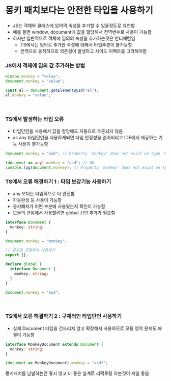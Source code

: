 # 몽키 패치보다는 안전한 타입을 사용하기

- JS는 객체와 클래스에 임의의 속성을 추가할 수 있을정도로 유연함
- 예를 들면 window, document에 값을 할당해서 전역변수로 사용이 가능함
- 하지만 일반적으로 객체에 임의의 속성을 추가하는것은 안티패턴임
  - TS에서는 임의로 추가한 속성에 대해서 타입추론이 불가능함
  - 전역으로 동작하므로 의존성이 발생하고 사이드 이펙트를 고려해야함

### JS에서 객체에 임의 값 추가하는 방법

```ts
window.monkey = "value";
document.monkey = "value";

const el = document.getElementById("el");
el.monkey = "value";
```

<br/>

### TS에서 발생하는 타입 오류

- 타입단언을 사용해서 값을 할당해도 자동으로 추론되지 않음
- as any 타입단언을 사용하게되면 타입 안정성을 잃어버리고 IDE에서 제공하는 기능 사용이 불가능함

```ts
document.monkey = "asd"; // Property 'monkey' does not exist on type 'Document'.

(document as any).monkey = "asd"; // OK
console.log(document.monkey); // Property 'monkey' does not exist on type 'Document'.
```

### TS에서 오류 해결하기 1 : 타입 보강기능 사용하기

- any 보다는 타입적으로 더 안전함
- 자동완성 등 사용이 가능함
- 몽키패치가 어떤 부분에 사용됬는지 확인이 가능함
- 모듈의 관점에서 사용할려면 global 선언 추가가 필요함

```ts
interface Document {
  monkey: string;
}

document.monkey = "monkey";

// 글로벌 관점에서 사용하기
export {};

declare global {
  interface Document {
    monkey: string;
  }
}

document.monkey = "asd";
```

<br/>

### TS에서 오류 해결하기 2 : 구체적인 타입단언 사용하기

- 실제 Document 타입을 건드리지 않고 확장해서 사용하므로 모듈 영역 문제도 해결이 가능함

```ts
interface MonkeyDocument extends Document {
  monkey: string;
}

(document as MonkeyDocument).monkey = "asdf";
```

몽키패치를 남발하는건 좋지 않고 더 좋은 설계로 리팩토링 하는것이 제일 좋음
